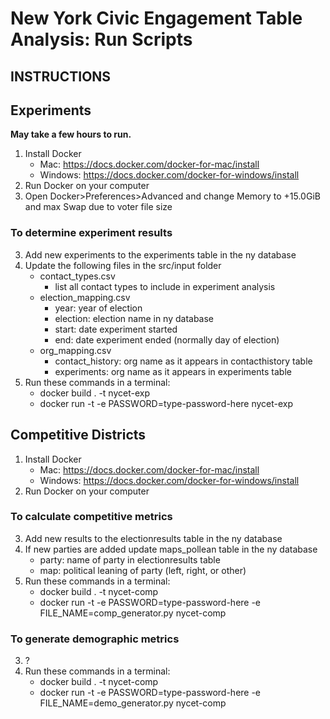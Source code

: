 # New York Civic Engagement Table Analysis: Run Scripts

## INSTRUCTIONS

## Experiments
**May take a few hours to run.**

1. Install Docker
    - Mac: https://docs.docker.com/docker-for-mac/install
    - Windows: https://docs.docker.com/docker-for-windows/install
2. Run Docker on your computer
3. Open Docker>Preferences>Advanced and change Memory to +15.0GiB and max Swap due to voter file size

### To determine experiment results
3. Add new experiments to the experiments table in the ny database
4. Update the following files in the src/input folder
    - contact_types.csv
      - list all contact types to include in experiment analysis
    - election_mapping.csv
      - year: year of election
      - election: election name in ny database
      - start: date experiment started
      - end: date experiment ended (normally day of election)
    - org_mapping.csv
      - contact_history: org name as it appears in contacthistory table
      - experiments: org name as it appears in experiments table
5. Run these commands in a terminal:
    - docker build . -t nycet-exp
    - docker run -t -e PASSWORD=type-password-here nycet-exp

## Competitive Districts

1. Install Docker
    - Mac: https://docs.docker.com/docker-for-mac/install
    - Windows: https://docs.docker.com/docker-for-windows/install
2. Run Docker on your computer

### To calculate competitive metrics
3. Add new results to the electionresults table in the ny database
4. If new parties are added update maps_pollean table in the ny database
    - party: name of party in electionresults table
    - map: political leaning of party (left, right, or other)
5. Run these commands in a terminal:
    - docker build . -t nycet-comp
    - docker run -t -e PASSWORD=type-password-here -e FILE_NAME=comp_generator.py nycet-comp

### To generate demographic metrics
3. ?
4. Run these commands in a terminal:
    - docker build . -t nycet-comp
    - docker run -t -e PASSWORD=type-password-here -e FILE_NAME=demo_generator.py nycet-comp
